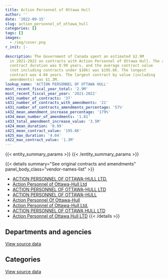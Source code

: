 ```yaml
---
title: Action Personnel of Ottawa Hull
author: ''
date: '2022-09-15'
slug: action_personnel_of_ottawa_hull
categories: []
tags: []
images:
  - /img/cover.png
r_init: |-
  
description: The Government of Canada spent an estimated $2.9M
  in 2021-2022 on contracts with Action Personnel of Ottawa Hull. The average
  contract duration was 0.99 years, and the average contract value
  (not including contracts under $10k) was $195.6K. The longest
  contract was 4.04 years. The largest contract by value (including
  amendments) was $1.3M.
lookup_name: 'ACTION PERSONNEL OF OTTAWA HULL'
most_recent_fiscal_year_total: '2.9M'
most_recent_fiscal_year_year: '2021-2022'
s431_number_of_contracts: '37'
s431_number_of_contracts_with_amendments: '21'
s431_number_of_contracts_amendments_percentage: '57%'
s432_mean_amendment_increase_percentage: '179%'
s434_mean_number_of_amendments: '1.81'
s433_total_amendment_increase_value: '3.5M'
s424_mean_duration: '0.99'
s421_mean_contract_value: '195.6K'
s425_max_duration: '4.04'
s422_max_contract_value: '1.3M'
---
```


<script src="/rmarkdown-libs/htmlwidgets/htmlwidgets.js"></script>
<link href="/rmarkdown-libs/datatables-css/datatables-crosstalk.css" rel="stylesheet" />
<script src="/rmarkdown-libs/datatables-binding/datatables.js"></script>
<script src="/rmarkdown-libs/jquery/jquery-3.6.0.min.js"></script>
<link href="/rmarkdown-libs/dt-core-bootstrap/css/dataTables.bootstrap.min.css" rel="stylesheet" />
<link href="/rmarkdown-libs/dt-core-bootstrap/css/dataTables.bootstrap.extra.css" rel="stylesheet" />
<script src="/rmarkdown-libs/dt-core-bootstrap/js/jquery.dataTables.min.js"></script>
<script src="/rmarkdown-libs/dt-core-bootstrap/js/dataTables.bootstrap.min.js"></script>
<link href="/rmarkdown-libs/crosstalk/css/crosstalk.min.css" rel="stylesheet" />
<script src="/rmarkdown-libs/crosstalk/js/crosstalk.min.js"></script>
<script src="/rmarkdown-libs/htmlwidgets/htmlwidgets.js"></script>
<link href="/rmarkdown-libs/datatables-css/datatables-crosstalk.css" rel="stylesheet" />
<script src="/rmarkdown-libs/datatables-binding/datatables.js"></script>
<script src="/rmarkdown-libs/jquery/jquery-3.6.0.min.js"></script>
<link href="/rmarkdown-libs/dt-core-bootstrap/css/dataTables.bootstrap.min.css" rel="stylesheet" />
<link href="/rmarkdown-libs/dt-core-bootstrap/css/dataTables.bootstrap.extra.css" rel="stylesheet" />
<script src="/rmarkdown-libs/dt-core-bootstrap/js/jquery.dataTables.min.js"></script>
<script src="/rmarkdown-libs/dt-core-bootstrap/js/dataTables.bootstrap.min.js"></script>
<link href="/rmarkdown-libs/crosstalk/css/crosstalk.min.css" rel="stylesheet" />
<script src="/rmarkdown-libs/crosstalk/js/crosstalk.min.js"></script>

{{< entity_summary_params >}}
{{< /entity_summary_params >}}

{{< details summary="See original contracts and amendments" panel_body_class="vendor-names-list" >}}
- [ACTION PERSONNEL OF OTTAWA-HULL LTD.](https://search.open.canada.ca/en/ct/?sort=contract_value_f%20desc&page=1&search_text=%22ACTION%20PERSONNEL%20OF%20OTTAWA-HULL%20LTD.%22)
- [Action Personnel of Ottawa-Hull Ltd](https://search.open.canada.ca/en/ct/?sort=contract_value_f%20desc&page=1&search_text=%22Action%20Personnel%20of%20Ottawa-Hull%20Ltd%22)
- [ACTION PERSONNEL OF OTTAWA-HULL LTD](https://search.open.canada.ca/en/ct/?sort=contract_value_f%20desc&page=1&search_text=%22ACTION%20PERSONNEL%20OF%20OTTAWA-HULL%20LTD%22)
- [ACTION PERSONNEL OF OTTAWA-HULL](https://search.open.canada.ca/en/ct/?sort=contract_value_f%20desc&page=1&search_text=%22ACTION%20PERSONNEL%20OF%20OTTAWA-HULL%22)
- [Action Personnel Of Ottawa-Hull](https://search.open.canada.ca/en/ct/?sort=contract_value_f%20desc&page=1&search_text=%22Action%20Personnel%20Of%20Ottawa-Hull%22)
- [Action Personnel of Ottawa-Hull Ltd.](https://search.open.canada.ca/en/ct/?sort=contract_value_f%20desc&page=1&search_text=%22Action%20Personnel%20of%20Ottawa-Hull%20Ltd.%22)
- [ACTION PERSONNEL OF OTTAWA HULL LTD](https://search.open.canada.ca/en/ct/?sort=contract_value_f%20desc&page=1&search_text=%22ACTION%20PERSONNEL%20OF%20OTTAWA%20HULL%20LTD%22)
- [Action Personnel of Ottawa Hull LTD](https://search.open.canada.ca/en/ct/?sort=contract_value_f%20desc&page=1&search_text=%22Action%20Personnel%20of%20Ottawa%20Hull%20LTD%22)
{{< /details >}}

## Departments and agencies

<div id="htmlwidget-1" style="width:100%;height:auto;" class="datatables html-widget"></div>
<script type="application/json" data-for="htmlwidget-1">{"x":{"style":"bootstrap","filter":"none","vertical":false,"data":[["<a href=\"/departments/cic/\">Immigration, Refugees and Citizenship Canada<\/a>","<a href=\"/departments/dfo-mpo/\">Fisheries and Oceans Canada<\/a>","<a href=\"/departments/dnd-mdn/\">National Defence<\/a>","<a href=\"/departments/fcac-acfc/\">Financial Consumer Agency of Canada<\/a>","<a href=\"/departments/hc-sc/\">Health Canada<\/a>","<a href=\"/departments/opc-cpvp/\">Office of the Privacy Commissioner of Canada<\/a>","<a href=\"/departments/pwgsc-tpsgc/\">Public Services and Procurement Canada<\/a>","<a href=\"/departments/ssc-spc/\">Shared Services Canada<\/a>","<a href=\"/departments/statcan/\">Statistics Canada<\/a>","<a href=\"/departments/wage/\">Department for Women and Gender Equality<\/a>"],[null,null,40265.24,null,240112.24,null,62824.32,null,87970.5,54577.01],[null,14497.51,52882.92,null,534421.41,38685.33,null,null,null,50957.11],[460795.66,64093.99,null,50819.68,437146.43,39907.82,null,48127.72,84750,null],[2478925.84,null,null,49180.33,314438.63,null,null,57784.92,null,null]],"container":"<table class=\"table table-striped table-hover row-border order-column display\">\n  <thead>\n    <tr>\n      <th>Department<\/th>\n      <th>2018-2019<\/th>\n      <th>2019-2020<\/th>\n      <th>2020-2021<\/th>\n      <th>2021-2022<\/th>\n    <\/tr>\n  <\/thead>\n<\/table>","options":{"order":[[4,"desc"]],"pageLength":10,"autoWidth":true,"columnDefs":[{"targets":1,"render":"function(data, type, row, meta) {\n    return type !== 'display' ? data : DTWidget.formatCurrency(data, \"$\", 2, 3, \",\", \".\", true, null);\n  }"},{"targets":2,"render":"function(data, type, row, meta) {\n    return type !== 'display' ? data : DTWidget.formatCurrency(data, \"$\", 2, 3, \",\", \".\", true, null);\n  }"},{"targets":3,"render":"function(data, type, row, meta) {\n    return type !== 'display' ? data : DTWidget.formatCurrency(data, \"$\", 2, 3, \",\", \".\", true, null);\n  }"},{"targets":4,"render":"function(data, type, row, meta) {\n    return type !== 'display' ? data : DTWidget.formatCurrency(data, \"$\", 2, 3, \",\", \".\", true, null);\n  }"},{"width":"16%","targets":[1,2,3,4]},{"className":"dt-right","targets":[1,2,3,4]}],"orderClasses":false}},"evals":["options.columnDefs.0.render","options.columnDefs.1.render","options.columnDefs.2.render","options.columnDefs.3.render"],"jsHooks":[]}</script>
<p class="text-right">
<a href="https://github.com/GoC-Spending/contracts-data/tree/main/data/out/vendors/action_personnel_of_ottawa_hull/summary_by_fiscal_year_by_department.csv" class="source-data-link btn btn-link">View source data</a>
</p>

## Categories

<div id="htmlwidget-2" style="width:100%;height:auto;" class="datatables html-widget"></div>
<script type="application/json" data-for="htmlwidget-2">{"x":{"style":"bootstrap","filter":"none","vertical":false,"data":[["<a href=\"/categories/professional_services/\">Professional services<\/a>","<a href=\"/categories/information_technology/\">Information technology<\/a>"],[397778.81,87970.5],[676946.77,14497.51],[652286.93,533354.37],[363618.97,2536710.77]],"container":"<table class=\"table table-striped table-hover row-border order-column display\">\n  <thead>\n    <tr>\n      <th>Category<\/th>\n      <th>2018-2019<\/th>\n      <th>2019-2020<\/th>\n      <th>2020-2021<\/th>\n      <th>2021-2022<\/th>\n    <\/tr>\n  <\/thead>\n<\/table>","options":{"order":[[4,"desc"]],"dom":"t","pageLength":30,"autoWidth":true,"columnDefs":[{"targets":1,"render":"function(data, type, row, meta) {\n    return type !== 'display' ? data : DTWidget.formatCurrency(data, \"$\", 2, 3, \",\", \".\", true, null);\n  }"},{"targets":2,"render":"function(data, type, row, meta) {\n    return type !== 'display' ? data : DTWidget.formatCurrency(data, \"$\", 2, 3, \",\", \".\", true, null);\n  }"},{"targets":3,"render":"function(data, type, row, meta) {\n    return type !== 'display' ? data : DTWidget.formatCurrency(data, \"$\", 2, 3, \",\", \".\", true, null);\n  }"},{"targets":4,"render":"function(data, type, row, meta) {\n    return type !== 'display' ? data : DTWidget.formatCurrency(data, \"$\", 2, 3, \",\", \".\", true, null);\n  }"},{"width":"16%","targets":[1,2,3,4]},{"className":"dt-right","targets":[1,2,3,4]}],"orderClasses":false,"lengthMenu":[10,25,30,50,100]}},"evals":["options.columnDefs.0.render","options.columnDefs.1.render","options.columnDefs.2.render","options.columnDefs.3.render"],"jsHooks":[]}</script>
<p class="text-right">
<a href="https://github.com/GoC-Spending/contracts-data/tree/main/data/out/vendors/action_personnel_of_ottawa_hull/summary_by_fiscal_year_by_category.csv" class="source-data-link btn btn-link">View source data</a>
</p>
